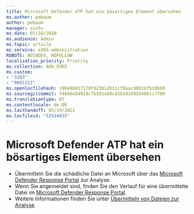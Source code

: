 ```yaml
---
title: Microsoft Defender ATP hat ein bösartiges Element übersehen
ms.author: pebaum
author: pebaum
manager: scotv
ms.date: 07/16/2020
ms.audience: Admin
ms.topic: article
ms.service: o365-administration
ROBOTS: NOINDEX, NOFOLLOW
localization_priority: Priority
ms.collection: Adm_O365
ms.custom:
- "3203"
- "9001221"
ms.openlocfilehash: c06e9b017170fd23b12b11cf0aac98b2bf53db0d
ms.sourcegitcommit: f4866e94918c7b591ad0cd3b58169d340bcc7f00
ms.translationtype: HT
ms.contentlocale: de-DE
ms.lasthandoff: 05/19/2021
ms.locfileid: "52544035"
---
```

# <a name="microsoft-defender-atp-missed-a-malicious-item"></a>Microsoft Defender ATP hat ein bösartiges Element übersehen

- Übermitteln Sie die schädliche Datei an Microsoft über das [Microsoft Defender Response Portal](https://www.microsoft.com/wdsi/filesubmission/) zur Analyse. 
- Wenn Sie angemeldet sind, finden Sie den Verlauf für eine übermittelte Datei im [Microsoft Defender Response Portal](https://www.microsoft.com/wdsi/submissionhistory).
- Weitere Informationen finden Sie unter [Übermitteln von Dateien zur Analyse](/windows/security/threat-protection/intelligence/submission-guide).